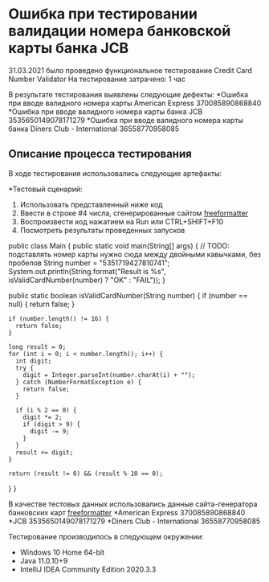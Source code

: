 # Ошибка при тестировании валидации номера банковской карты банка JCB 

31.03.2021 было проведено функциональное тестирование Credit Card Number Validator
На тестирование затрачено: 1 час

В результате тестирования выявлены следующие дефекты:
*Ошибка при вводе валидного номера карты American Express 370085890868840
*Ошибка при вводе валидного номера карты банка JCB 3535650149078171279
*Ошибка при вводе валидного номера карты банка Diners Club - International 36558770958085

## Описание процесса тестирования

В ходе тестирования использовались следующие артефакты:

*Тестовый сценарий:

1. Использовать представленный ниже код
2. Ввести в строке #4 числа, сгенерированные сайтом [freeformatter](https://www.freeformatter.com/credit-card-number-generator-validator.html) 
3. Воспроизвести код нажатием на Run или CTRL+SHIFT+F10
4. Посмотреть результаты проведенных запусков 

public class Main {
  public static void main(String[] args) {
    // TODO: подставлять номер карты нужно сюда между двойными кавычками, без пробелов
    String number = "5351719427810741";
    System.out.println(String.format("Result is %s", isValidCardNumber(number) ? "OK" : "FAIL"));
  }

  public static boolean isValidCardNumber(String number) {
    if (number == null) {
      return false;
    }

    if (number.length() != 16) {
      return false;
    }

    long result = 0;
    for (int i = 0; i < number.length(); i++) {
      int digit;
      try {
        digit = Integer.parseInt(number.charAt(i) + "");
      } catch (NumberFormatException e) {
        return false;
      }

      if (i % 2 == 0) {
        digit *= 2;
        if (digit > 9) {
          digit -= 9;
        }
      }
      result += digit;
    }

    return (result != 0) && (result % 10 == 0);
  }
}

В качестве тестовых данных использовались данные  сайта-генератора банковских карт [freeformatter](https://www.freeformatter.com/credit-card-number-generator-validator.html) 
*American Express 370085890868840
*JCB 3535650149078171279
*Diners Club - International 36558770958085

Тестирование производилось в следующем окружении:
* Windows 10 Home 64-bit
* Java 11.0.10+9
* IntelliJ IDEA Community Edition 2020.3.3